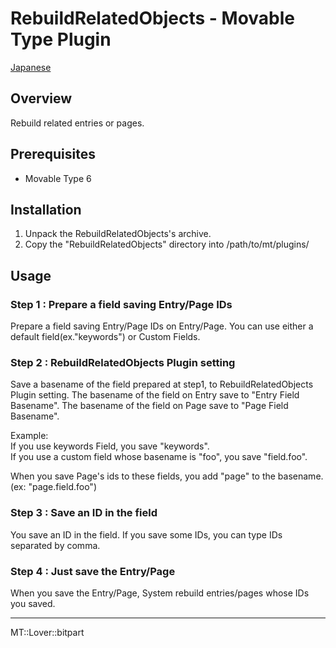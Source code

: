 RebuildRelatedObjects - Movable Type Plugin
=================

[Japanese](README.ja.md)

## Overview

Rebuild related entries or pages.

## Prerequisites

* Movable Type 6

## Installation

1. Unpack the RebuildRelatedObjects's archive.
1. Copy the "RebuildRelatedObjects" directory into /path/to/mt/plugins/

## Usage

### Step 1 : Prepare a field saving Entry/Page IDs

Prepare a field saving Entry/Page IDs on Entry/Page. You can use either a default field(ex."keywords") or Custom Fields.

### Step 2 : RebuildRelatedObjects Plugin setting

Save a basename of the field prepared at step1, to RebuildRelatedObjects Plugin setting. The basename of the field on Entry save to "Entry Field Basename". The basename of the field on Page save to "Page Field Basename".

Example:<br>
If you use keywords Field, you save "keywords".<br>
If you use a custom field whose basename is "foo", you save "field.foo".<br>

When you save Page's ids to these fields, you add "page" to the basename.(ex: "page.field.foo")

### Step 3 : Save an ID in the field

You save an ID in the field. If you save some IDs, you can type IDs separated by comma.

### Step 4 : Just save the Entry/Page

When you save the Entry/Page, System rebuild entries/pages whose IDs you saved.

---

MT::Lover::bitpart
